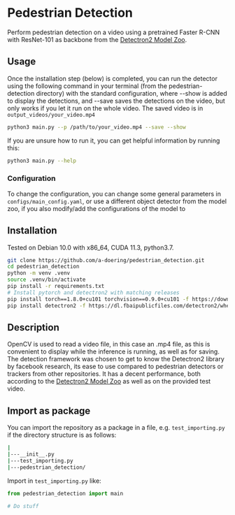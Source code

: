 # Pedestrian Detection
Perform pedestrian detection on a video using a pretrained Faster R-CNN with ResNet-101 as backbone from the [Detectron2 Model Zoo](https://github.com/facebookresearch/detectron2/blob/master/MODEL_ZOO.md).

## Usage
Once the installation step (below) is completed, you can run the detector using the following command in your terminal (from the pedestrian-detection directory) with the standard configuration, where --show is added to display the detections, and --save saves the detections on the video, but only works if you let it run on the whole video. The saved video is in `output_videos/your_video.mp4`
```sh
python3 main.py --p /path/to/your_video.mp4 --save --show
```
If you are unsure how to run it, you can get helpful information by running this:
```sh
python3 main.py --help
```

### Configuration
To change the configuration, you can change some general parameters in `configs/main_config.yaml`, or use a different object detector from the model zoo, if you also modify/add the configurations of the model to 

## Installation
Tested on Debian 10.0 with x86_64, CUDA 11.3, python3.7.
```sh
git clone https://github.com/a-doering/pedestrian_detection.git
cd pedestrian_detection
python -m venv .venv
source .venv/bin/activate
pip install -r requirements.txt
# Install pytorch and detectron2 with matching releases
pip install torch==1.8.0+cu101 torchvision==0.9.0+cu101 -f https://download.pytorch.org/whl/torch_stable.html
pip install detectron2 -f https://dl.fbaipublicfiles.com/detectron2/wheels/cu101/torch1.8/index.html
```

## Description
OpenCV is used to read a video file, in this case an .mp4 file, as this is convenient to display while the inference is running, as well as for saving. The detection framework was chosen to get to know the Detectron2 library by facebook research, its ease to use compared to pedestrian detectors or trackers from other repositories. It has a decent performance, both according to the [Detectron2 Model Zoo](https://github.com/facebookresearch/detectron2/blob/master/MODEL_ZOO.md) as well as on the provided test video.

## Import as package
You can import the repository as a package in a file, e.g. `test_importing.py` if the directory structure is as follows:

```sh
|
|---__init__.py
|---test_importing.py
|---pedestrian_detection/
```

Import in `test_importing.py` like:
```python
from pedestrian_detection import main

# Do stuff
```
